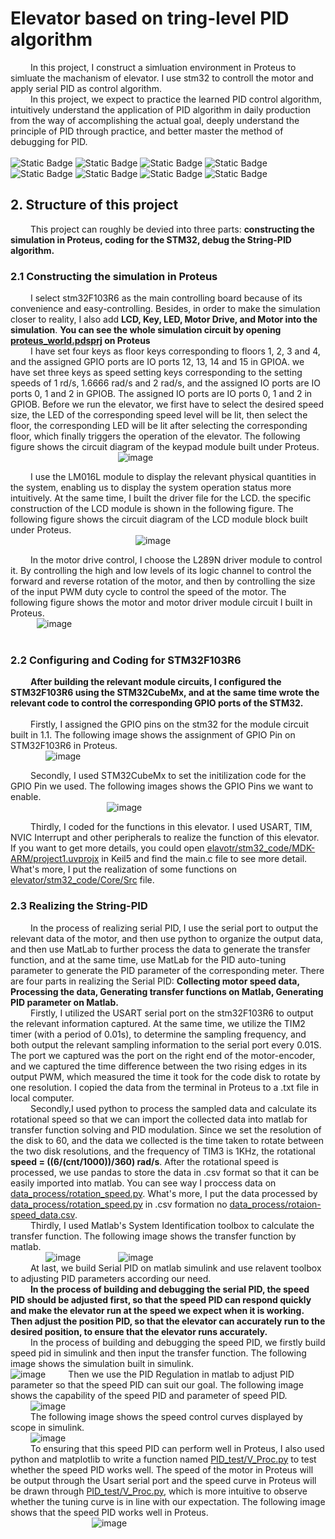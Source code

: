 # Elevator based on tring-level PID algorithm
&emsp;&emsp; In this project, I construct a simluation environment in Proteus to simluate the machanism of elevator. I use stm32 to controll the motor and apply  serial PID as control algorithm.  
&emsp;&emsp; In this project, we expect to practice the learned PID control algorithm, intuitively understand the application of PID algorithm in daily production from the way of accomplishing the actual goal, deeply understand the principle of PID through practice, and better master the method of debugging for PID.  
&emsp;&emsp;  
![Static Badge](https://img.shields.io/badge/Keil5-make?style=for-the-badge&logo=STM32cubemx&logoColor=white&labelColor=blue&color=darkgreen)
![Static Badge](https://img.shields.io/badge/CubeMX-make?style=for-the-badge&logo=STMicroelectronics&labelColor=rgb(234%2C178%2C0)&color=blue)
![Static Badge](https://img.shields.io/badge/STM32F103R6-make?style=for-the-badge&logo=STMicroelectronics&labelColor=rgb(234%2C178%2C0)&color=gray)
![Static Badge](https://img.shields.io/badge/proteus-make?style=for-the-badge&logo=Proteus&logoColor=yellow&labelColor=yellow&color=yellow)
![Static Badge](https://img.shields.io/badge/matlab-make?style=for-the-badge&logo=matlab&logoColor=yellow&labelColor=yellow&color=orange)
![Static Badge](https://img.shields.io/badge/Python-make?style=for-the-badge&logo=python&labelColor=white&color=blue)
![Static Badge](https://img.shields.io/badge/matplotlib-make?style=for-the-badge&logo=python&logoColor=white&labelColor=blue&color=gray)
![Static Badge](https://img.shields.io/badge/Pandas-make?style=for-the-badge&logo=pandas&labelColor=purple&color=purple)


## 2. Structure of this project
&emsp;&emsp; This project can roughly be devied into three parts: **constructing the simulation in Proteus, coding for the STM32, debug the String-PID algorithm.**

### 2.1 Constructing the simulation in Proteus
&emsp;&emsp; I select stm32F103R6 as the main controlling board because of its convenience and easy-controlling. Besides, in order to make the simulation closer to reality, I also add **LCD, Key, LED, Motor Drive, and Motor into the simulation**. **You can see the whole simulation circuit by opening [proteus_world.pdsprj](https://github.com/unswimmingduck/Elevator/blob/main/proteus_world.pdsprj) on Proteus**  
&emsp;&emsp; I have set four keys as floor keys corresponding to floors 1, 2, 3 and 4, and the assigned GPIO ports are IO ports 12, 13, 14 and 15 in GPIOA. we have set three keys as speed setting keys corresponding to the setting speeds of 1 rd/s, 1.6666 rad/s and 2 rad/s, and the assigned IO ports are IO ports 0, 1 and 2 in GPIOB. The assigned IO ports are IO ports 0, 1 and 2 in GPIOB. Before we run the elevator, we first have to select the desired speed size, the LED of the corresponding speed level will be lit, then select the floor, the corresponding LED will be lit after selecting the corresponding floor, which finally triggers the operation of the elevator. The following figure shows the circuit diagram of the keypad module built under Proteus.  
&emsp;&emsp;&emsp;&emsp;&emsp;&emsp;&emsp;&emsp;&emsp;&emsp;&emsp;&emsp; ![image](https://github.com/unswimmingduck/Elevator/assets/111033998/1d08ea34-c1e0-4db5-91ca-4befd6247db6)

&emsp;&emsp; I use the LM016L module to display the relevant physical quantities in the system, enabling us to display the system operation status more intuitively. At the same time, I built the driver file for the LCD. the specific construction of the LCD module is shown in the following figure. The following figure shows the circuit diagram of the LCD module block built under Proteus.  
&emsp;&emsp;&emsp;&emsp;&emsp;&emsp;&emsp;&emsp;&emsp;&emsp;&emsp;&emsp;&emsp;&emsp; ![image](https://github.com/unswimmingduck/Elevator/assets/111033998/06b05eb2-fa4f-46c3-84ad-ec478aeb2939)

&emsp;&emsp; In the motor drive control, I choose the L289N driver module to control it. By controlling the high and low levels of its logic channel to control the forward and reverse rotation of the motor, and then by controlling the size of the input PWM duty cycle to control the speed of the motor. The following figure shows the motor and motor driver module circuit I built in Proteus.  
&emsp;&emsp;&emsp;![image](https://github.com/unswimmingduck/Elevator/assets/111033998/4b65f080-cd07-47d6-8251-da38bf097e5a)  
&emsp;&emsp;&emsp;

  
### 2.2 Configuring and Coding for STM32F103R6
&emsp;&emsp; **After building the relevant module circuits, I configured the STM32F103R6 using the STM32CubeMx, and at the same time wrote the relevant code to control the corresponding GPIO ports of the STM32.**  
&emsp;&emsp;  
&emsp;&emsp; Firstly, I assigned the GPIO pins on the stm32 for the module circuit built in 1.1. The following image shows the assignment of GPIO Pin on STM32F103R6 in Proteus.  
&emsp;&emsp;&emsp;&emsp;![image](https://github.com/unswimmingduck/Elevator/assets/111033998/93f52615-bc08-4921-88d3-d0e00460b1c0)

 &emsp;&emsp; Secondly, I used STM32CubeMx to set the initilization code for the GPIO Pin we used. The following images shows the GPIO Pins we want to enable.  
 &emsp;&emsp;&emsp;&emsp;&emsp;&emsp;&emsp;&emsp;&emsp;&emsp;&emsp;![image](https://github.com/unswimmingduck/Elevator/assets/111033998/82da182f-642c-42ea-b630-2d99be22f245)

  &emsp;&emsp; Thirdly, I coded for the functions in this elevator. I used USART, TIM, NVIC Interrupt and other peripherals to realize the function of this elevator. If you want to get more details, you could open [elavotr/stm32_code/MDK-ARM/project1.uvprojx](https://github.com/unswimmingduck/Elevator/blob/main/stm32_code/MDK-ARM/project1.uvprojx) in Keil5 and find the main.c file to see more detail. What's more, I put the realization of some functions on [elevator/stm32_code/Core/Src](https://github.com/unswimmingduck/Elevator/tree/main/stm32_code/Core/Src) file. 

 ### 2.3 Realizing the String-PID
&emsp;&emsp; In the process of realizing serial PID, I use the serial port to output the relevant data of the motor, and then use python to organize the output data, and then use MatLab to further process the data to generate the transfer function, and at the same time, use MatLab for the PID auto-tuning parameter to generate the PID parameter of the corresponding meter. There are four parts in realizing the Serial PID: **Collecting motor speed data, Processing the data, Generating transfer functions on Matlab, Generating PID parameter on Matlab.**  
&emsp;&emsp; Firstly, I utilized the USART serial port on the stm32F103R6 to output the relevant information captured. At the same time, we utilize the TIM2 timer (with a period of 0.01s), to determine the sampling frequency, and both output the relevant sampling information to the serial port every 0.01S. The port we captured was the port on the right end of the motor-encoder, and we captured the time difference between the two rising edges in its output PWM, which measured the time it took for the code disk to rotate by one resolution. I copied the data from the terminal in Proteus to a .txt file in local computer.  
&emsp;&emsp; Secondly,I used python to process the sampled data and calculate its rotational speed so that we can import the collected data into matlab for transfer function solving and PID modulation. Since we set the resolution of the disk to 60, and the data we collected is the time taken to rotate between the two disk resolutions, and the frequency of TIM3 is 1KHz, the rotational **speed = ((6/(cnt/1000))/360) rad/s**. After the rotational speed is processed, we use pandas to store the data in .csv format so that it can be easily imported into matlab. You can see way I proccess data on [data_process/rotation_speed.py](https://github.com/unswimmingduck/Elevator/blob/main/data_process/rotation_speed.py). What's more, I put the data processed by [data_process/rotation_speed.py](https://github.com/unswimmingduck/Elevator/blob/main/data_process/rotation_speed.py) in .csv formation no [data_process/rotaion-speed_data.csv](https://github.com/unswimmingduck/Elevator/blob/main/data_process/rotaion-speed_data.csv).   
&emsp;&emsp; Thirdly, I used Matlab's System Identification toolbox to calculate the transfer function. The following image shows the transfer function by matlab.  
 &emsp;&emsp;&emsp;&emsp;![image](https://github.com/unswimmingduck/Elevator/assets/111033998/3d62afcd-1bd0-42ee-a54a-3e1477576c5a)
 &emsp;&emsp;&emsp;&emsp;![image](https://github.com/unswimmingduck/Elevator/assets/111033998/8b3677b1-d73d-48bb-962c-9528419616db)  
&emsp;&emsp; At last, we build Serial PID on matlab simulink and use relavent toolbox to adjusting PID parameters according our need.  
&emsp;&emsp; **In the process of building and debugging the serial PID, the speed PID should be adjusted first, so that the speed PID can respond quickly and make the elevator run at the speed we expect when it is working. Then adjust the position PID, so that the elevator can accurately run to the desired position, to ensure that the elevator runs accurately.**  
&emsp;&emsp; In the process of building and debugging the speed PID, we firstly build speed pid in simulink and then input the transfer function. The following image shows the simulation built in simulink.  
![image](https://github.com/unswimmingduck/Elevator/assets/111033998/da7b2295-c61f-4919-8554-a5d55ccb74a6)
&emsp;&emsp; Then we use the PID Regulation in matlab to adjust PID parameter so that the speed PID can suit our goal. The following image shows the capability of the speed PID and parameter of speed PID.  
&emsp;&emsp; ![image](https://github.com/unswimmingduck/Elevator/assets/111033998/63e8ccc0-2173-482b-9731-f108f2bf1ed3)  
&emsp;&emsp; The following image shows the speed control curves displayed by scope in simulink.  
&emsp;&emsp; ![image](https://github.com/unswimmingduck/Elevator/assets/111033998/fcd7d9e1-7a6d-4d3b-918c-42b6f39c8b3c)  
&emsp;&emsp; To ensuring that this speed PID can perform well in Proteus, I also used python and matplotlib to write a function named [PID_test/V_Proc.py](https://github.com/unswimmingduck/Elevator/blob/main/PID_test/V_Proc.py) to test whether the speed PID works well. The speed of the motor in Proteus will be output through the Usart serial port and the speed curve in Proteus will be drawn through [PID_test/V_Proc.py](https://github.com/unswimmingduck/Elevator/blob/main/PID_test/V_Proc.py), which is more intuitive to observe whether the tuning curve is in line with our expectation. The following image shows that the speed PID works well in Proteus.  
&emsp;&emsp;&emsp;&emsp;&emsp;&emsp;&emsp;&emsp;&emsp; ![image](https://github.com/unswimmingduck/Elevator/assets/111033998/60a19a1b-1887-4579-aa7f-ddb3f382145b)








